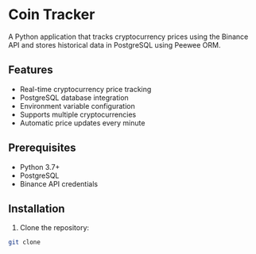 
# Coin Tracker

A Python application that tracks cryptocurrency prices using the Binance API and stores historical data in PostgreSQL using Peewee ORM.

## Features

- Real-time cryptocurrency price tracking
- PostgreSQL database integration
- Environment variable configuration
- Supports multiple cryptocurrencies
- Automatic price updates every minute

## Prerequisites

- Python 3.7+
- PostgreSQL
- Binance API credentials

## Installation

1. Clone the repository:

```bash
git clone 
```



